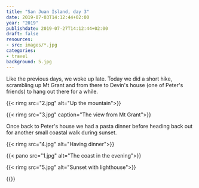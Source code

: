 ```yaml
---
title: "San Juan Island, day 3"
date: 2019-07-03T14:12:44+02:00
year: "2019"
publishdate: 2019-07-27T14:12:44+02:00
draft: false
resources:
- src: images/*.jpg
categories:
- travel
background: 5.jpg
---
```


Like the previous days, we woke up late. Today we did a short hike, scrambling
up Mt Grant and from there to Devin's house (one of Peter's friends) to hang out
there for a while.

<!--more-->
{{< rimg src="2.jpg" alt="Up the mountain">}}

{{< rimg src="3.jpg" caption="The view from Mt Grant">}}

Once back to Peter's house we had a pasta dinner before heading back out for
another small coastal walk during sunset.

{{< rimg src="4.jpg" alt="Having dinner">}}

{{< pano src="1.jpg" alt="The coast in the evening">}}

{{< rimg src="5.jpg" alt="Sunset with lighthouse">}}

{{<nextday>}}
